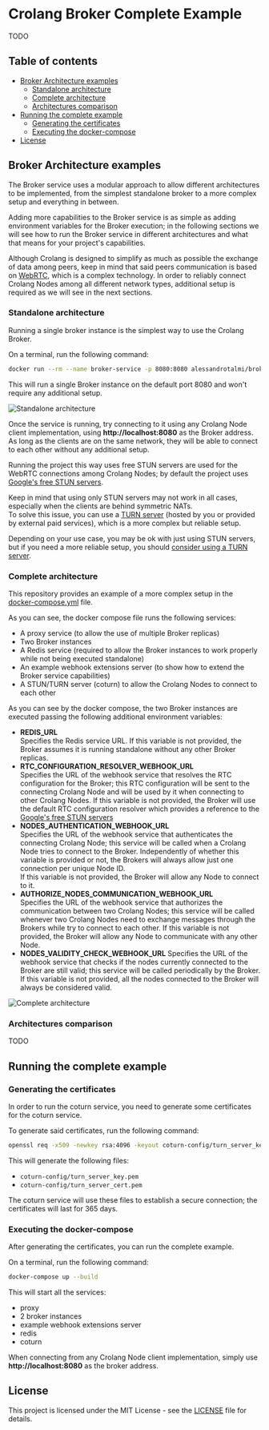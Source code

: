 # Crolang Broker Complete Example
TODO

## Table of contents
- [Broker Architecture examples](#broker-architecture-examples)
  - [Standalone architecture](#standalone-architecture)
  - [Complete architecture](#complete-architecture)
  - [Architectures comparison](#architectures-comparison)
- [Running the complete example](#running-the-complete-example)
  - [Generating the certificates](#generating-the-certificates)
  - [Executing the docker-compose](#executing-the-docker-compose)
- [License](#license)

## Broker Architecture examples
The Broker service uses a modular approach to allow different architectures to be implemented, from the simplest standalone 
broker to a more complex setup and everything in between.  

Adding more capabilities to the Broker service is as simple as adding environment variables for the Broker execution; 
in the following sections we will see how to run the Broker service in different architectures and what that means for 
your project's capabilities.

Although Crolang is designed to simplify as much as possible the exchange of data among peers, keep in mind that said peers
communication is based on [WebRTC](https://webrtc.org/), which is a complex technology.
In order to reliably connect Crolang Nodes among all different network types, additional setup is required as we will see in the next sections.

### Standalone architecture
Running a single broker instance is the simplest way to use the Crolang Broker.

On a terminal, run the following command:

```bash
docker run --rm --name broker-service -p 8080:8080 alessandrotalmi/broker-service
```
This will run a single Broker instance on the default port 8080 and won't require any additional setup.

![Standalone architecture](./doc/broker_standalone_example.png)

Once the service is running, try connecting to it using any Crolang Node client implementation, using __http://localhost:8080__ as the Broker address.  
As long as the clients are on the same network, they will be able to connect to each other without any additional setup.

Running the project this way uses free STUN servers are used for the WebRTC connections among Crolang Nodes;
by default the project uses [Google's free STUN servers](https://dev.to/alakkadshaw/google-stun-server-list-21n4).

Keep in mind that using only STUN servers may not work in all cases, especially when the clients are behind symmetric NATs.  
To solve this issue, you can use a [TURN server](https://webrtc.org/getting-started/turn-server) (hosted by you or provided by external paid services), which is a more complex but reliable setup.

Depending on your use case, you may be ok with just using STUN servers, but if you need a more reliable setup, you should 
[consider using a TURN server](https://medium.com/@nerdchacha/what-are-stun-and-turn-servers-and-why-do-we-need-them-in-webrtc-9d5b8f96b338).

### Complete architecture
This repository provides an example of a more complex setup in the [docker-compose.yml](./docker-compose.yml) file.  

As you can see, the docker compose file runs the following services:
- A proxy service (to allow the use of multiple Broker replicas)
- Two Broker instances
- A Redis service (required to allow the Broker instances to work properly while not being executed standalone)
- An example webhook extensions server (to show how to extend the Broker service capabilities)
- A STUN/TURN server (coturn) to allow the Crolang Nodes to connect to each other

As you can see by the docker compose, the two Broker instances are executed passing the following additional environment variables:
- __REDIS_URL__  
Specifies the Redis service URL. If this variable is not provided, the Broker assumes it is running standalone without any other Broker replicas.
- __RTC_CONFIGURATION_RESOLVER_WEBHOOK_URL__  
Specifies the URL of the webhook service that resolves the RTC configuration for the Broker; this RTC configuration will 
be sent to the connecting Crolang Node and will be used by it when connecting to other Crolang Nodes.
If this variable is not provided, the Broker will use the default RTC configuration resolver which provides a reference to the 
[Google's free STUN servers](https://dev.to/alakkadshaw/google-stun-server-list-21n4)
- __NODES_AUTHENTICATION_WEBHOOK_URL__  
Specifies the URL of the webhook service that authenticates the connecting Crolang Node; this service will be called when a Crolang Node tries to connect to the Broker.
Independently of whether this variable is provided or not, the Brokers will always allow just one connection per unique Node ID.  
If this variable is not provided, the Broker will allow any Node to connect to it.
- __AUTHORIZE_NODES_COMMUNICATION_WEBHOOK_URL__  
Specifies the URL of the webhook service that authorizes the communication between two Crolang Nodes; this service will 
be called whenever two Crolang Nodes need to exchange messages through the Brokers while try to connect to each other.
If this variable is not provided, the Broker will allow any Node to communicate with any other Node.
- __NODES_VALIDITY_CHECK_WEBHOOK_URL__
Specifies the URL of the webhook service that checks if the nodes currently connected to the Broker are still valid; this service will be called periodically by the Broker.
If this variable is not provided, all the nodes connected to the Broker will always be considered valid.

![Complete architecture](./doc/broker_complete_example.png)

### Architectures comparison
TODO

## Running the complete example
### Generating the certificates
In order to run the coturn service, you need to generate some certificates for the coturn service.  

To generate said certificates, run the following command:

```bash
openssl req -x509 -newkey rsa:4096 -keyout coturn-config/turn_server_key.pem -out coturn-config/turn_server_cert.pem -days 365 -nodes
```

This will generate the following files:
- `coturn-config/turn_server_key.pem`
- `coturn-config/turn_server_cert.pem`

The coturn service will use these files to establish a secure connection; the certificates will last for 365 days.

### Executing the docker-compose

After generating the certificates, you can run the complete example.

On a terminal, run the following command:

```bash
docker-compose up --build
```

This will start all the services:
- proxy
- 2 broker instances
- example webhook extensions server
- redis
- coturn

When connecting from any Crolang Node client implementation, simply use __http://localhost:8080__ as the broker address.

## License
This project is licensed under the MIT License - see the [LICENSE](./LICENSE.md) file for details.